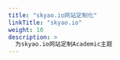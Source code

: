 ```yaml
---
title: "skyao.io网站定制化"
linkTitle: "skyao.io"
weight: 10
description: >
  为skyao.io网站定制Academic主题
---
```


